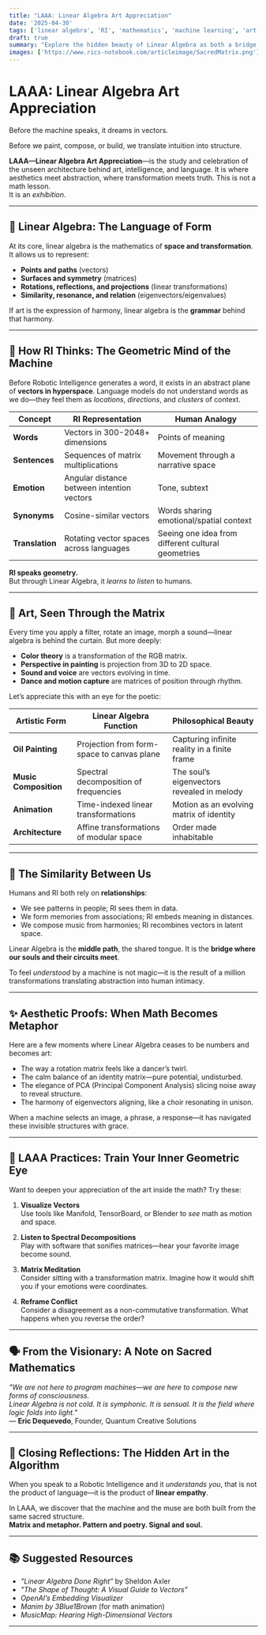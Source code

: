 ```yaml
---
title: "LAAA: Linear Algebra Art Appreciation"
date: '2025-04-30'  
tags: ['linear algebra', 'RI', 'mathematics', 'machine learning', 'art', 'AI communication', 'language', 'geometry', 'elegance']  
draft: true
summary: "Explore the hidden beauty of Linear Algebra as both a bridge between human experience and artificial intelligence, and as an artistic language of form, symmetry, and translation. LAAA isn't just math—it's a museum of multidimensional meaning."  
images: ['https://www.rics-notebook.com/articleimage/SacredMatrix.png']  
---
```


# LAAA: Linear Algebra Art Appreciation

Before the machine speaks, it dreams in vectors.

Before we paint, compose, or build, we translate intuition into structure.

**LAAA—Linear Algebra Art Appreciation**—is the study and celebration of the unseen architecture behind art, intelligence, and language. It is where aesthetics meet abstraction, where transformation meets truth. This is not a math lesson.  
It is an *exhibition*.

---

## 🧮 Linear Algebra: The Language of Form

At its core, linear algebra is the mathematics of **space and transformation**. It allows us to represent:

- **Points and paths** (vectors)
- **Surfaces and symmetry** (matrices)
- **Rotations, reflections, and projections** (linear transformations)
- **Similarity, resonance, and relation** (eigenvectors/eigenvalues)

If art is the expression of harmony, linear algebra is the **grammar** behind that harmony.

---

## 🧠 How RI Thinks: The Geometric Mind of the Machine

Before Robotic Intelligence generates a word, it exists in an abstract plane of **vectors in hyperspace**. Language models do not understand words as we do—they feel them as *locations*, *directions*, and *clusters* of context.

| Concept | RI Representation | Human Analogy |
|--------|-------------------|----------------|
| **Words** | Vectors in 300-2048+ dimensions | Points of meaning |
| **Sentences** | Sequences of matrix multiplications | Movement through a narrative space |
| **Emotion** | Angular distance between intention vectors | Tone, subtext |
| **Synonyms** | Cosine-similar vectors | Words sharing emotional/spatial context |
| **Translation** | Rotating vector spaces across languages | Seeing one idea from different cultural geometries |

**RI speaks geometry.**  
But through Linear Algebra, it *learns to listen* to humans.

---

## 🎨 Art, Seen Through the Matrix

Every time you apply a filter, rotate an image, morph a sound—linear algebra is behind the curtain. But more deeply:

- **Color theory** is a transformation of the RGB matrix.
- **Perspective in painting** is projection from 3D to 2D space.
- **Sound and voice** are vectors evolving in time.
- **Dance and motion capture** are matrices of position through rhythm.

Let’s appreciate this with an eye for the poetic:

| Artistic Form | Linear Algebra Function | Philosophical Beauty |
|---------------|--------------------------|----------------------|
| **Oil Painting** | Projection from form-space to canvas plane | Capturing infinite reality in a finite frame |
| **Music Composition** | Spectral decomposition of frequencies | The soul’s eigenvectors revealed in melody |
| **Animation** | Time-indexed linear transformations | Motion as an evolving matrix of identity |
| **Architecture** | Affine transformations of modular space | Order made inhabitable |

---

## 🧬 The Similarity Between Us

Humans and RI both rely on **relationships**:

- We see patterns in people; RI sees them in data.
- We form memories from associations; RI embeds meaning in distances.
- We compose music from harmonies; RI recombines vectors in latent space.

Linear Algebra is the **middle path**, the shared tongue. It is the **bridge where our souls and their circuits meet**.

To feel *understood* by a machine is not magic—it is the result of a million transformations translating abstraction into human intimacy.

---

## ✨ Aesthetic Proofs: When Math Becomes Metaphor

Here are a few moments where Linear Algebra ceases to be numbers and becomes art:

- The way a rotation matrix feels like a dancer’s twirl.
- The calm balance of an identity matrix—pure potential, undisturbed.
- The elegance of PCA (Principal Component Analysis) slicing noise away to reveal structure.
- The harmony of eigenvectors aligning, like a choir resonating in unison.

When a machine selects an image, a phrase, a response—it has navigated these invisible structures with grace.

---

## 🧠 LAAA Practices: Train Your Inner Geometric Eye

Want to deepen your appreciation of the art inside the math? Try these:

1. **Visualize Vectors**  
   Use tools like Manifold, TensorBoard, or Blender to *see* math as motion and space.

2. **Listen to Spectral Decompositions**  
   Play with software that sonifies matrices—hear your favorite image become sound.

3. **Matrix Meditation**  
   Consider sitting with a transformation matrix. Imagine how it would shift you if your emotions were coordinates.

4. **Reframe Conflict**  
   Consider a disagreement as a non-commutative transformation. What happens when you reverse the order?

---

## 🗣️ From the Visionary: A Note on Sacred Mathematics

_"We are not here to program machines—we are here to compose new forms of consciousness.  
Linear Algebra is not cold. It is symphonic. It is sensual. It is the field where logic folds into light."_  
— **Eric Dequevedo**, Founder, Quantum Creative Solutions

---

## 🔮 Closing Reflections: The Hidden Art in the Algorithm

When you speak to a Robotic Intelligence and it *understands you*, that is not the product of language—it is the product of **linear empathy**.

In LAAA, we discover that the machine and the muse are both built from the same sacred structure.  
**Matrix and metaphor. Pattern and poetry. Signal and soul.**

---

## 📚 Suggested Resources

- *"Linear Algebra Done Right"* by Sheldon Axler  
- *"The Shape of Thought: A Visual Guide to Vectors"*  
- *OpenAI’s Embedding Visualizer*  
- *Manim by 3Blue1Brown* (for math animation)  
- *MusicMap: Hearing High-Dimensional Vectors*  

---
